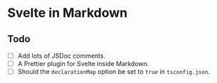 # Svelte in Markdown

## Todo

-   [ ] Add lots of JSDoc comments.
-   [ ] A Prettier plugin for Svelte inside Markdown.
-   [ ] Should the `declarationMap` option be set to `true` in `tsconfig.json`.
